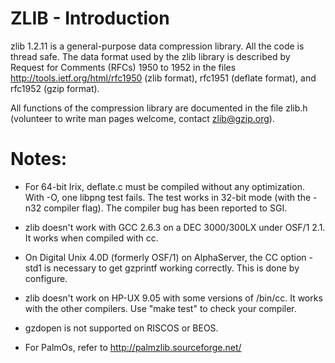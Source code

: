 ZLIB - Introduction
===================

zlib 1.2.11 is a general-purpose data compression library.  All the code is
thread safe.  The data format used by the zlib library is described by
Request for Comments (RFCs) 1950 to 1952 in the files
http://tools.ietf.org/html/rfc1950 (zlib format), rfc1951 (deflate format), and
rfc1952 (gzip format).

All functions of the compression library are documented in the file zlib.h (volunteer to write man pages welcome, contact zlib@gzip.org).


Notes:
======

- For 64-bit Irix, deflate.c must be compiled without any optimization. With
  -O, one libpng test fails. The test works in 32-bit mode (with the -n32
  compiler flag). The compiler bug has been reported to SGI.

- zlib doesn't work with GCC 2.6.3 on a DEC 3000/300LX under OSF/1 2.1. It works
  when compiled with cc.

- On Digital Unix 4.0D (formerly OSF/1) on AlphaServer, the CC option -std1 is
  necessary to get gzprintf working correctly. This is done by configure.

- zlib doesn't work on HP-UX 9.05 with some versions of /bin/cc. It works with
  the other compilers. Use "make test" to check your compiler.

- gzdopen is not supported on RISCOS or BEOS.

- For PalmOs, refer to http://palmzlib.sourceforge.net/
